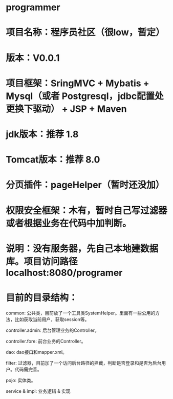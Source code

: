# programmer
# 项目名称：程序员社区（很low，暂定）

# 版本：V0.0.1

# 项目框架：SringMVC + Mybatis + Mysql（或者 Postgresql，jdbc配置处更换下驱动） + JSP + Maven

# jdk版本：推荐 1.8

# Tomcat版本：推荐 8.0

# 分页插件：pageHelper（暂时还没加）

# 权限安全框架：木有，暂时自己写过滤器或者根据业务在代码中加判断。

# 说明：没有服务器，先自己本地建数据库。项目访问路径 localhost:8080/programer

# 目前的目录结构：
  common: 公共类，目前放了一个工具类SystemHelper。里面有一些公用的方法，比如获取当前用户，获取session等。
  
  controller.admin: 后台管理业务的Controller。
  
  controller.fore: 前台业务的Controller。
  
  dao: dao接口和mapper.xml。
  
  filter: 过滤器，目前加了一个访问后台路径的拦截，判断是否登录和是否为后台用户。代码需完善。
  
  pojo: 实体类。
  
  service & impl: 业务逻辑  & 实现

